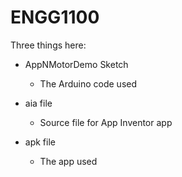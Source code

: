 # ENGG1100

Three things here:
* AppNMotorDemo Sketch
    * The Arduino code used
   
* aia file
    * Source file for App Inventor app
    
* apk file
    * The app used
